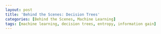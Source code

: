 ```yaml
---
layout: post
title: 'Behind the Scenes: Decision Trees'
categories: [Behind the Scenes, Machine Learning]
tags: [machine learning, decision trees, entropy, information gain]
---
```

